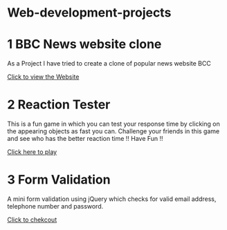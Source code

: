# Web-development-projects

# 1 BBC News website clone

As a Project I have tried to create a clone of popular news website BCC

[Click to view the Website](https://hvaidsain.github.io/Web-development-projects/BBC%20News%20Website%20(Clone)/bbc-news.html)

# 2 Reaction Tester 

This is a fun game in which you can test your response time by clicking on the appearing objects as fast
you can.
Challenge your friends in this game and see who has the better reaction time !! Have Fun !!

[Click here to play](https://hvaidsain.github.io/Web-development-projects/Reaction%20Tester%20-%20Javascript%20project/Reaction-Timer.html)

# 3 Form Validation

A mini form validation using jQuery which checks for valid email address, telephone number and password.

[Click to chekcout](https://hvaidsain.github.io/Web-development-projects/Mini%20Form%20Validation/Form-Validation.html)








